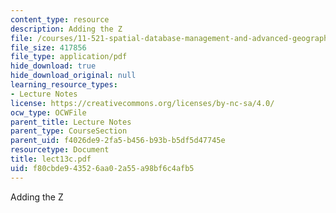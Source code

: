 ```yaml
---
content_type: resource
description: Adding the Z
file: /courses/11-521-spatial-database-management-and-advanced-geographic-information-systems-spring-2003/f80cbde943526aa02a55a98bf6c4afb5_lect13c.pdf
file_size: 417856
file_type: application/pdf
hide_download: true
hide_download_original: null
learning_resource_types:
- Lecture Notes
license: https://creativecommons.org/licenses/by-nc-sa/4.0/
ocw_type: OCWFile
parent_title: Lecture Notes
parent_type: CourseSection
parent_uid: f4026de9-2fa5-b456-b93b-b5df5d47745e
resourcetype: Document
title: lect13c.pdf
uid: f80cbde9-4352-6aa0-2a55-a98bf6c4afb5
---
```

Adding the Z